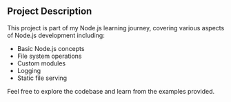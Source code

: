 
## Project Description

This project is part of my Node.js learning journey, covering various aspects of Node.js development including:
- Basic Node.js concepts
- File system operations
- Custom modules
- Logging
- Static file serving

Feel free to explore the codebase and learn from the examples provided.
